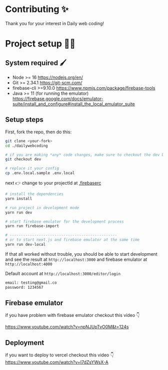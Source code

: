 # Contributing ✨

Thank you for your interest in Daily web coding!

# Project setup 👩‍💻

## System required 🖌

-   Node >= 16 https://nodejs.org/en/
-   Git >= 2.34.1 https://git-scm.com/
-   firebase-cli >=9.10.0 https://www.npmjs.com/package/firebase-tools
-   Java >= 11 (for running the emulator) https://firebase.google.com/docs/emulator-suite/install_and_configure#install_the_local_emulator_suite

## Setup steps

First, fork the repo, then do this:

```sh
git clone <your-fork>
cd ./dailywebcoding

# if you are making *any* code changes, make sure to checkout the dev branch
git checkout dev

# replace it your config
cp .env.local.sample .env.local

```

next 👉 change to your projectId at [.firebaserc](.firebaserc)

```sh
# install the dependencies
yarn install

# run project in development mode
yarn run dev

# start firebase emulator for the development process
yarn run firebase-import

# ------------------------------------------------
# or to start next.js and firebase emulator at the same time
yarn run dev-local
```

If that all worked without trouble, you should be able to start development and see the result at `http://localhost:3000` and firebase emulator at `http://localhost:4000`

Default account at `http://localhost:3000/editor/login`

```sh
email: testing@gmail.co
password: 1234567
```

## Firebase emulator

if you have problem with firebase emulator checkout this video 👇

https://www.youtube.com/watch?v=npNJUpTvO0M&t=124s

## Deployment

if you want to deploy to vercel checkout this video 👇
https://www.youtube.com/watch?v=I7dZsYWsX-A
